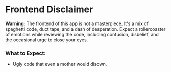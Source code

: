 # Frontend Disclaimer

**Warning:** The frontend of this app is not a masterpiece. It's a mix of spaghetti code, duct tape, and a dash of desperation. Expect a rollercoaster of emotions while reviewing the code, including confusion, disbelief, and the occasional urge to close your eyes.

### What to Expect:
- Ugly code that even a mother would disown.

